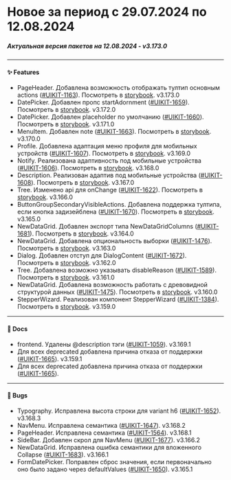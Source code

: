 # Новое за период с 29.07.2024 по 12.08.2024 

##### Актуальная версия пакетов на 12.08.2024 - v3.173.0

--- 

#### ✨ Features
 - PageHeader. Добавлена возможность отображать тултип основным actions ([#UIKIT-1163](https://track.astral.ru/soft/browse/UIKIT-1163)). Посмотреть в [storybook](https://main--61baeff6f06230003a88ef8a.chromatic.com/?path=/docs/components-pageheader--docs). v3.173.0
 - DatePicker. Добавлен пропс startAdornment ([#UIKIT-1659](https://track.astral.ru/soft/browse/UIKIT-1659)). Посмотреть в [storybook](https://main--61baeff6f06230003a88ef8a.chromatic.com/?path=/docs/components-datepicker--docs). v3.172.0
 - DatePicker. Добавлен placeholder по умолчанию ([#UIKIT-1660](https://track.astral.ru/soft/browse/UIKIT-1660)). Посмотреть в [storybook](https://main--61baeff6f06230003a88ef8a.chromatic.com/?path=/docs/components-datepicker--docs). v3.171.0
 - MenuItem. Добавлен note ([#UIKIT-1663](https://track.astral.ru/soft/browse/UIKIT-1663)). Посмотреть в [storybook](https://main--61baeff6f06230003a88ef8a.chromatic.com/?path=/docs/components-menuitem--docs). v3.170.0
 - Profile. Добавлена адаптация меню профиля для мобильных устройств ([#UIKIT-1607](https://track.astral.ru/soft/browse/UIKIT-1607)). Посмотреть в [storybook](https://main--61baeff6f06230003a88ef8a.chromatic.com/?path=/docs/components-profile--docs). v3.169.0
 - Notify. Реализована адаптивность под мобильные устройства ([#UIKIT-1606](https://track.astral.ru/soft/browse/UIKIT-1606)). Посмотреть в [storybook](https://main--61baeff6f06230003a88ef8a.chromatic.com/?path=/docs/components-notify--docs). v3.168.0
 - Description. Реализован адаптив под мобильные устройства ([#UIKIT-1608](https://track.astral.ru/soft/browse/UIKIT-1608)). Посмотреть в [storybook](https://main--61baeff6f06230003a88ef8a.chromatic.com/?path=/docs/components-description--docs). v3.167.0
 - Tree. Изменено api для onChange ([#UIKIT-1622](https://track.astral.ru/soft/browse/UIKIT-1622)). Посмотреть в [storybook](https://main--61baeff6f06230003a88ef8a.chromatic.com/?path=/docs/components-tree--docs). v3.166.0
 - ButtonGroupSecondaryVisibleActions. Добавлена поддержка тултипа, если кнопка задизейблена ([#UIKIT-1670](https://track.astral.ru/soft/browse/UIKIT-1670)). Посмотреть в [storybook](https://main--61baeff6f06230003a88ef8a.chromatic.com/?path=/docs/components-buttongroupsecondaryvisibleactions--docs). v3.165.0
 - NewDataGrid. Добавлен экспорт типа NewDataGridColumns ([#UIKIT-1681](https://track.astral.ru/soft/browse/UIKIT-1681)). Посмотреть в [storybook](https://main--61baeff6f06230003a88ef8a.chromatic.com/?path=/docs/components-newdatagrid--docs). v3.164.0
 - NewDataGrid. Добавлена опциональность выборки ([#UIKIT-1476](https://track.astral.ru/soft/browse/UIKIT-1476)). Посмотреть в [storybook](https://main--61baeff6f06230003a88ef8a.chromatic.com/?path=/docs/components-newdatagrid--docs). v3.163.0
 - Dialog. Добавлен отступ для DialogContent ([#UIKIT-1672](https://track.astral.ru/soft/browse/UIKIT-1672)). Посмотреть в [storybook](https://main--61baeff6f06230003a88ef8a.chromatic.com/?path=/docs/components-dialog--docs). v3.162.0
 - Tree. Добавлена возможно указывать disableReason ([#UIKIT-1589](https://track.astral.ru/soft/browse/UIKIT-1589)). Посмотреть в [storybook](https://main--61baeff6f06230003a88ef8a.chromatic.com/?path=/docs/components-tree--docs). v3.161.0
 - NewDataGrid. Добавлена возможность работать с древовидной структурой данных ([#UIKIT-1475](https://track.astral.ru/soft/browse/UIKIT-1475)). Посмотреть в [storybook](https://main--61baeff6f06230003a88ef8a.chromatic.com/?path=/docs/components-newdatagrid--docs). v3.160.0
 - StepperWizard. Реализован компонент StepperWizard ([#UIKIT-1384](https://track.astral.ru/soft/browse/UIKIT-1384)). Посмотреть в [storybook](https://main--61baeff6f06230003a88ef8a.chromatic.com/?path=/docs/components-stepperwizard--docs). v3.159.0

--- 

#### 📑 Docs
 - frontend. Удалены @description тэги ([#UIKIT-1059](https://track.astral.ru/soft/browse/UIKIT-1059)). v3.169.1
 -  Для всех deprecated добавлена причина отказа от поддержки ([#UIKIT-1665](https://track.astral.ru/soft/browse/UIKIT-1665)). v3.159.1
 -  Для всех deprecated добавлена причина отказа от поддержки ([#UIKIT-1665](https://track.astral.ru/soft/browse/UIKIT-1665)). 

--- 

#### 🐞 Bugs
 - Typography. Исправлена высота строки для variant h6 ([#UIKIT-1652](https://track.astral.ru/soft/browse/UIKIT-1652)). v3.168.3
 - NavMenu. Исправлена семантика ([#UIKIT-1647](https://track.astral.ru/soft/browse/UIKIT-1647)). v3.168.2
 - PageHeader. Исправлена семантика ([#UIKIT-1564](https://track.astral.ru/soft/browse/UIKIT-1564)). v3.168.1
 - SideBar. Добавлен скрол для NavMenu ([#UIKIT-1677](https://track.astral.ru/soft/browse/UIKIT-1677)). v3.166.2
 - NewDataGrid. Исправлена ошибка семантики для вложенного Collapse ([#UIKIT-1683](https://track.astral.ru/soft/browse/UIKIT-1683)). v3.166.1
 - FormDatePicker. Поправлен сброс значения, если первоначально оно было задано через defaultValues ([#UIKIT-1650](https://track.astral.ru/soft/browse/UIKIT-1650)). v3.165.1